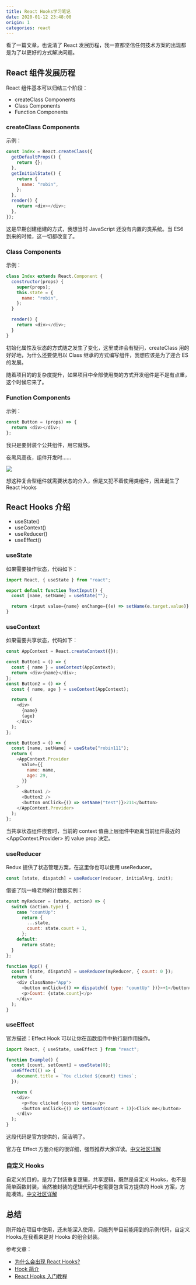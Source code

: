 ```yaml
---
title: React Hooks学习笔记
date: 2020-01-12 23:48:00
origin: 1
categories: react
---
```


看了一篇文章，也说清了 React 发展历程，我一直都坚信任何技术方案的出现都是为了以更好的方式解决问题。

## React 组件发展历程

React 组件基本可以归结三个阶段：

- createClass Components
- Class Components
- Function Components

### createClass Components

示例：

```javascript
const Index = React.createClass({
  getDefaultProps() {
    return {};
  },
  getInitialState() {
    return {
      name: "robin",
    };
  },
  render() {
    return <div></div>;
  },
});
```

这是早期创建组建的方式，我想当时 JavaScript 还没有内置的类系统。当 ES6 到来的时候，这一切都改变了。

### Class Components

示例：

```javascript
class Index extends React.Component {
  constructor(props) {
    super(props);
    this.state = {
      name: "robin",
    };
  }

  render() {
    return <div></div>;
  }
}
```

初始化属性及状态的方式随之发生了变化，这里或许会有疑问，createClass 用的好好地，为什么还要使用以 Class 继承的方式编写组件，我想应该是为了迎合 ES 的发展。

随着项目的的复杂度提升，如果项目中全部使用类的方式开发组件是不是有点重，这个时候它来了。

### Function Components

示例：

```javascript
const Button = (props) => {
  return <div></div>;
};
```

我只是要封装个公共组件，用它就够。

夜黑风高夜，组件开发时……

![](https://tva1.sinaimg.cn/large/006tNbRwly1gau6hqd4rbj309008ot8l.jpg)

想这种复合型组件就需要状态的介入，但是又犯不着使用类组件，因此诞生了 React Hooks

## React Hooks 介绍

- useState()
- useContext()
- useReducer()
- useEffect()

### useState

如果需要操作状态，代码如下：

```javascript
import React, { useState } from "react";

export default function TextInput() {
  const [name, setName] = useState("");

  return <input value={name} onChange={(e) => setName(e.target.value)} />;
}
```

### useContext

如果需要共享状态，代码如下：

```javascript
const AppContext = React.createContext({});

const Button1 = () => {
  const { name } = useContext(AppContext);
  return <div>{name}</div>;
};
const Button2 = () => {
  const { name, age } = useContext(AppContext);

  return (
    <div>
      {name}
      {age}
    </div>
  );
};

const Button3 = () => {
  const [name, setName] = useState("robin111");
  return (
    <AppContext.Provider
      value={{
        name: name,
        age: 29,
      }}
    >
      <Button1 />
      <Button2 />
      <button onClick={() => setName("test")}>211</button>
    </AppContext.Provider>
  );
};
```

当共享状态组件嵌套时，当前的 context 值由上层组件中距离当前组件最近的 <AppContext.Provider> 的 value prop 决定。

### useReducer

Redux 提供了状态管理方案，在这里你也可以使用 useReducer。

```javascript
const [state, dispatch] = useReducer(reducer, initialArg, init);
```

借鉴了阮一峰老师的计数器实例：

```javascript
const myReducer = (state, action) => {
  switch (action.type) {
    case "countUp":
      return {
        ...state,
        count: state.count + 1,
      };
    default:
      return state;
  }
};

function App() {
  const [state, dispatch] = useReducer(myReducer, { count: 0 });
  return (
    <div className="App">
      <button onClick={() => dispatch({ type: "countUp" })}>+1</button>
      <p>Count: {state.count}</p>
    </div>
  );
}
```

### useEffect

官方描述：Effect Hook 可以让你在函数组件中执行副作用操作。

```javascript
import React, { useState, useEffect } from "react";

function Example() {
  const [count, setCount] = useState(0);
  useEffect(() => {
    document.title = `You clicked ${count} times`;
  });

  return (
    <div>
      <p>You clicked {count} times</p>
      <button onClick={() => setCount(count + 1)}>Click me</button>
    </div>
  );
}
```

这段代码是官方提供的，简洁明了。

官方在 Effect 方面介绍的很详细，强烈推荐大家详读。[中文社区详解](https://zh-hans.reactjs.org/docs/hooks-effect.html)

### 自定义 Hooks

自定义的目的，是为了封装重复逻辑，共享逻辑，既然是自定义 Hooks，也不是简单函数封装，当然被封装的逻辑代码中也需要包含官方提供的 Hook 方案，方能凑效。[中文社区详解](https://zh-hans.reactjs.org/docs/hooks-custom.html)

## 总结

刚开始在项目中使用，还未能深入使用，只能列举目前能用到的示例代码，自定义 Hooks,在我看来是对 Hooks 的组合封装。

参考文章：

- [为什么会出现 React Hooks?][3]
- [Hook 简介][1]
- [React Hooks 入门教程][2]

[1]: https://zh-hans.reactjs.org/docs/hooks-intro.html
[2]: https://www.ruanyifeng.com/blog/2019/09/react-hooks.html
[3]: https://juejin.im/post/5d478b2d518825673a6ae1b9
[4]: http://www.imooc.com/article/2235
[5]: https://coolshell.cn/articles/6840.html
